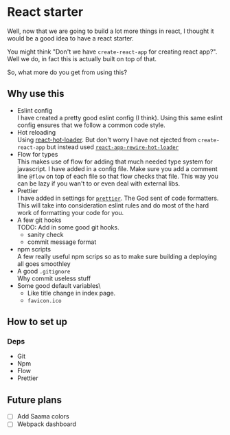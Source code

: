 # React starter

Well, now that we are going to build a lot more things in react, I thought it would be a good idea to have a react starter.

You might think "Don't we have `create-react-app` for creating react app?". Well we do, in fact this is actually built on top of that.

So, what more do you get from using this?

## Why use this

* Eslint config\
    I have created a pretty good eslint config (I think).
    Using this same eslint config ensures that we follow a common code style.
* Hot reloading\
    Using [react-hot-loader](https://github.com/gaearon/react-hot-loader).
    But don't worry I have not ejected from `create-react-app` but instead used [`react-app-rewire-hot-loader`](https://github.com/cdharris/react-app-rewire-hot-loader)
* Flow for types\
    This makes use of flow for adding that much needed type system for javascript.
    I have added in a config file.
    Make sure you add  a comment line `@flow` on top of each file so that flow checks that file.
    This way you can be lazy if you wan't to or even deal with external libs.
* Prettier\
    I have added in settings for [`prettier`](https://github.com/prettier/prettier).
    The God sent of code formatters.
    This will take into consideration eslint rules and do most of the hard work of formatting your code for you.
* A few git hooks\
    TODO: Add in some good git hooks.
    - sanity check
    - commit message format
* npm scripts\
    A few really useful npm scrips so as to make sure building a deploying all goes smoothley
* A good `.gitignore`\
    Why commit useless stuff
* Some good default variables\
    - Like title change in index page.
    - `favicon.ico`

## How to set up

### Deps

* Git
* Npm
* Flow
* Prettier

## Future plans

- [ ] Add Saama colors
- [ ] Webpack dashboard
